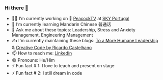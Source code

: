 ### Hi there 👋

<!--
**RicCastelhano/RicCastelhano** is a ✨ _special_ ✨ repository because its `README.md` (this file) appears on your GitHub profile.

Here are some ideas to get you started:

- 🔭 I’m currently working on ...
- 🌱 I’m currently learning ...
- 👯 I’m looking to collaborate on ...
- 🤔 I’m looking for help with ...
- 💬 Ask me about ...
- 📫 How to reach me: ...
- 😄 Pronouns: ...
- ⚡ Fun fact: ...
-->
- 👨‍💻 I’m currently working on 🦚 [PeacockTV](https://twitter.com/peacocktv) at [SKY Portugal](https://www.linkedin.com/company/skyportugal/mycompany)
- 🌱 I’m currently learning Mandarin Chinese 普通话
- 💬 Ask me about these topics: Leadership, Stress and Anxiety Management, Engineering Management
- ✍️ I'm currently maintaining these blogs: [To a More Humane Leadership](https://www.linkedin.com/newsletters/6878025774285262848/) & [Creative Code by Ricardo Castelhano](https://creativecode.ricardocastelhano.net)
- 📫 How to reach me: [Linkedin](https://www.linkedin.com/in/ricardocastelhano/)
- 😄 Pronouns: He/Him
- ⚡ Fun fact # 1: I love to teach and present on stage
- ⚡ Fun fact # 2: I still dream in code
